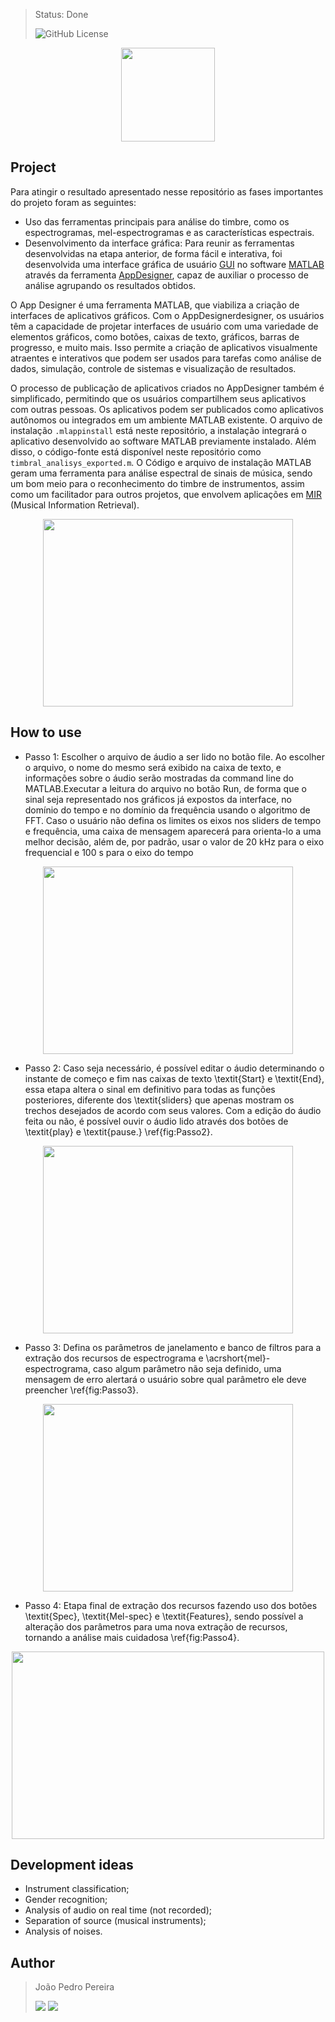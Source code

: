 > Status: Done
> 
> ![GitHub License](https://img.shields.io/github/license/jps-pereira/Timbral-Analysis)

<p align="center">
  <img width="150" height="150" src="https://github.com/jps-pereira/Timbral-Analysis/assets/145292371/7de5ae40-eeb2-4143-888c-b19b42929616">
</p>

## Project

Para atingir o resultado apresentado nesse repositório as fases importantes do projeto foram as seguintes:

- Uso das ferramentas principais para análise do timbre, como os espectrogramas, mel-espectrogramas e as características espectrais.
- Desenvolvimento da interface gráfica: Para reunir as ferramentas desenvolvidas na etapa anterior, de forma fácil e interativa, foi desenvolvida uma interface gráfica de
usuário [GUI](https://pt.wikipedia.org/wiki/Interface_gr%C3%A1fica_do_utilizador) no software [MATLAB](https://www.mathworks.com/products/matlab.html) através da ferramenta [AppDesigner](https://www.mathworks.com/products/matlab/app-designer.html), capaz de auxiliar o processo de análise agrupando os resultados obtidos.

O App Designer é uma ferramenta MATLAB, que viabiliza a criação de interfaces de aplicativos gráficos. Com o AppDesignerdesigner, os usuários têm a capacidade de projetar interfaces de usuário com uma variedade de elementos gráficos, como botões, caixas de texto, gráficos, barras de progresso, e muito mais. Isso permite a criação de aplicativos visualmente atraentes e interativos que podem ser usados para tarefas como análise de dados, simulação, controle de sistemas e visualização de resultados.

O processo de publicação de aplicativos criados no AppDesigner também é simplificado, permitindo que os usuários compartilhem seus aplicativos com outras pessoas. Os aplicativos podem ser publicados como aplicativos autônomos ou integrados em um ambiente MATLAB existente. O arquivo de instalação <code>.mlappinstall</code> está neste repositório, a instalação integrará o aplicativo desenvolvido ao software MATLAB previamente instalado. Além disso, o código-fonte está disponível neste repositório como <code>timbral_analisys_exported.m</code>. O Código e arquivo de instalação MATLAB geram uma ferramenta para análise espectral de sinais de música, sendo um bom meio para o reconhecimento do timbre de instrumentos, assim como um facilitador para outros projetos, que envolvem aplicações em [MIR](https://musicinformationretrieval.com/) (Musical Information Retrieval).

<p align="center">
  <img width="400" height="300" src="https://github.com/jps-pereira/Timbral-Analysis/assets/145292371/ed1accc7-aeaa-45ec-b15a-5cd6a50f89d3">
</p>


## How to use

- Passo 1: Escolher o arquivo de áudio a ser lido no botão file. Ao escolher o arquivo, o nome do mesmo será exibido na caixa de texto, e informações sobre o áudio serão mostradas da command line do MATLAB.Executar a leitura do arquivo no botão Run, de forma que o sinal seja representado nos gráficos já expostos da interface, no domínio do tempo e no domínio da frequência usando o algoritmo de FFT. Caso o usuário não defina os limites os eixos nos sliders de tempo e frequência, uma caixa de mensagem aparecerá para orienta-lo a uma melhor decisão, além de, por padrão, usar o valor de 20 kHz para o eixo frequencial e 100 s para o eixo do tempo 

<p align="center">
  <img width="400" height="300" src="https://github.com/jps-pereira/Timbral-Analysis/assets/145292371/f8392552-41be-4293-89cb-81c4b0c08b5f">
</p>

- Passo 2: Caso seja necessário, é possível editar o áudio determinando o instante de começo e fim nas caixas de texto \textit{Start} e \textit{End}, essa etapa altera o sinal em definitivo para todas as funções posteriores, diferente dos \textit{sliders} que apenas mostram os trechos desejados de acordo com seus valores. Com a edição do áudio feita ou não, é possível ouvir o áudio lido através dos botões de \textit{play} e \textit{pause.} \ref{fig:Passo2}.

<p align="center">
  <img width="400" height="300" src="https://github.com/jps-pereira/Timbral-Analysis/assets/145292371/6659a1a4-5bee-4007-9f7e-4ce48f5b814a">
</p>

- Passo 3: Defina os parâmetros de janelamento e banco de filtros para a extração dos recursos de espectrograma e \acrshort{mel}-espectrograma, caso algum parâmetro não seja definido, uma mensagem de erro alertará o usuário sobre qual parâmetro ele deve preencher \ref{fig:Passo3}.

<p align="center">
  <img width="400" height="300" src="https://github.com/jps-pereira/Timbral-Analysis/assets/145292371/3c961bd0-4768-4cb3-a7ad-4e0324ac9f24">
</p>

- Passo 4: Etapa final de extração dos recursos fazendo uso dos botões \textit{Spec}, \textit{Mel-spec} e \textit{Features}, sendo possível a alteração dos parâmetros para uma nova extração de recursos, tornando a análise mais cuidadosa \ref{fig:Passo4}.

<p align="center">
  <img width="500" height="300" src="https://github.com/jps-pereira/Timbral-Analysis/assets/145292371/cdee35b1-e1bf-4238-832a-ed34e05bfd6e">
</p>

## Development ideas

- Instrument classification;
- Gender recognition;
- Analysis of audio on real time (not recorded);
- Separation of source (musical instruments);
- Analysis of noises.

## Author
> João Pedro Pereira <div> <a href="https://www.linkedin.com/in/joaopedro-pereira-/" target="_blank"><img src="https://img.shields.io/badge/-LinkedIn-%230077B5?style=for-the-badge&logo=linkedin&logoColor=white" target="_blank"></a> <a href = "mailto:jp_pereira@id.uff.br"><img src="https://img.shields.io/badge/-Gmail-%23333?style=for-the-badge&logo=gmail&logoColor=white" target="_blank"></a> </div>
